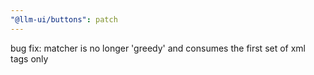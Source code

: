 ```yaml
---
"@llm-ui/buttons": patch
---
```


bug fix: <buttons></buttons> matcher is no longer 'greedy' and consumes the first set of xml tags only
